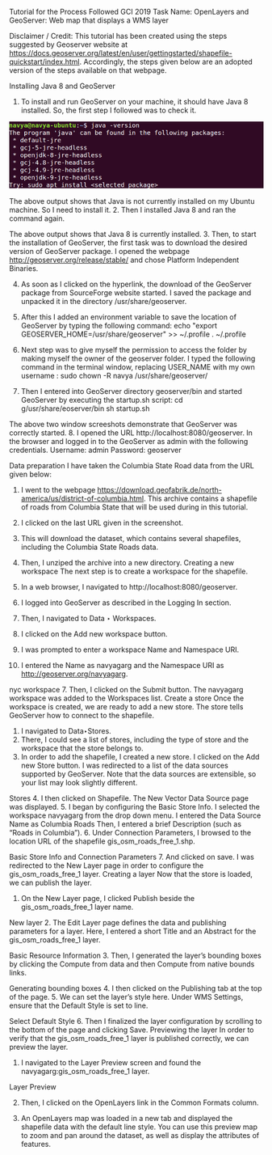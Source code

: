 Tutorial for the Process Followed
GCI 2019 Task Name: OpenLayers and GeoServer: Web map that displays a WMS layer


Disclaimer / Credit: This tutorial has been created using the steps suggested by Geoserver website at https://docs.geoserver.org/latest/en/user/gettingstarted/shapefile-quickstart/index.html. Accordingly, the steps given below are an adopted version of the steps available on that webpage.


Installing Java 8 and GeoServer
1. To install and run GeoServer on your machine, it should have Java 8 installed. So, the first step I followed was to check it.

![](https://github.com/navgarg/gci-2019/blob/master/GeoServer-WMS/Images/javaout.png)

The above output shows that Java is not currently installed on my Ubuntu machine. So I need to install it.
2. Then I installed Java 8 and ran the command again.

The above output shows that Java 8 is currently installed.
3. Then, to start the installation of GeoServer, the first task was to download the desired version of GeoServer package. I opened the webpage http://geoserver.org/release/stable/ and chose Platform Independent Binaries.

4. As soon as I clicked on the hyperlink, the download of the GeoServer package from SourceForge website started. I saved the package and unpacked it in the directory  /usr/share/geoserver.
5. After this I added an environment variable to save the location of GeoServer by typing the following command:
echo "export GEOSERVER_HOME=/usr/share/geoserver" >> ~/.profile
. ~/.profile
6. Next step was to give myself the permission to access the folder by making myself the owner of the geoserver folder. I typed the following command in the terminal window, replacing USER_NAME with my own username :
sudo chown -R navya /usr/share/geoserver/

7. Then I entered into GeoServer directory geoserver/bin and started GeoServer by executing the startup.sh script:
cd g/usr/share/eoserver/bin
sh startup.sh


The above two window screeshots demonstrate that GeoServer was correctly started.
8. I opened the URL http://localhost:8080/geoserver. In the browser and logged in to the GeoServer as admin with the following credentials.
Username: admin
Password: geoserver
 


Data preparation
I have taken the Columbia State Road data from the URL given below:
1. I went to the webpage https://download.geofabrik.de/north-america/us/district-of-columbia.html. This archive contains a shapefile of roads from Columbia State that will be used during in this tutorial.
2. I clicked on the last URL given in the screenshot.

3. This will download the dataset, which contains several shapefiles, including the Columbia State Roads data.
4. Then, I unziped the archive into a new directory.
Creating a new workspace
The next step is to create a workspace for the shapefile. 
1. In a web browser, I navigated to http://localhost:8080/geoserver.
2. I logged into GeoServer as described in the Logging In section.
3. Then, I navigated to Data ‣ Workspaces.

4. I clicked on the Add new workspace button.
5. I was prompted to enter a workspace Name and Namespace URI.
 
6. I entered the Name as navyagarg and the Namespace URI as http://geoserver.org/navyagarg.

 
nyc workspace
7. Then, I clicked on the Submit button. The navyagarg workspace was added to the Workspaces list.
Create a store
Once the workspace is created, we are ready to add a new store. The store tells GeoServer how to connect to the shapefile.
1. I navigated to Data‣Stores.
2. There, I could see a list of stores, including the type of store and the workspace that the store belongs to.
3. In order to add the shapefile, I created a new store. I clicked on the Add new Store button. I was redirected to a list of the data sources supported by GeoServer. 
Note that the data sources are extensible, so your list may look slightly different.
 
Stores
4. I then clicked on Shapefile. The New Vector Data Source page was displayed.
5. I began by configuring the Basic Store Info.
I selected the workspace navyagarg from the drop down menu. 
I entered the Data Source Name as Columbia Roads 
Then, I entered a brief Description (such as “Roads in Columbia”). 
6. Under Connection Parameters, I browsed to the location URL of the shapefile gis_osm_roads_free_1.shp.
 
Basic Store Info and Connection Parameters
7. And clicked on save. I was redirected to the New Layer page in order to configure the gis_osm_roads_free_1 layer.
Creating a layer
Now that the store is loaded, we can publish the layer.
1. On the New Layer page, I clicked Publish beside the gis_osm_roads_free_1 layer name.
 
New layer
2. The Edit Layer page defines the data and publishing parameters for a layer. Here, I entered a short Title and an Abstract for the gis_osm_roads_free_1 layer.
 
Basic Resource Information
3. Then, I generated the layer’s bounding boxes by clicking the Compute from data and then Compute from native bounds links.
 
Generating bounding boxes
4. I then clicked on the Publishing tab at the top of the page.
5. We can set the layer’s style here. Under WMS Settings, ensure that the Default Style is set to line.
 
Select Default Style
6. Then I finalized the layer configuration by scrolling to the bottom of the page and clicking Save.
Previewing the layer
In order to verify that the gis_osm_roads_free_1 layer is published correctly, we can preview the layer.
1. I navigated to the Layer Preview screen and found the navyagarg:gis_osm_roads_free_1 layer.
 
Layer Preview

2. Then, I clicked on the OpenLayers link in the Common Formats column.

3. An OpenLayers map was loaded in a new tab and displayed the shapefile data with the default line style. 
You can use this preview map to zoom and pan around the dataset, as well as display the attributes of features.
 
